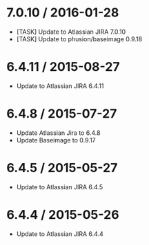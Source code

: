 
7.0.10 / 2016-01-28
==================

  * [TASK] Update to Atlassian JIRA 7.0.10
  * [TASK] Update to phusion/baseimage 0.9.18

6.4.11 / 2015-08-27
==================

  * Update to Atlassian JIRA 6.4.11

6.4.8 / 2015-07-27
==================

  * Update Atlassian Jira to 6.4.8
  * Update Baseimage to 0.9.17

6.4.5 / 2015-05-27
==================

  * Update to Atlassian JIRA 6.4.5

6.4.4 / 2015-05-26
==================

  * Update to Atlassian JIRA 6.4.4
